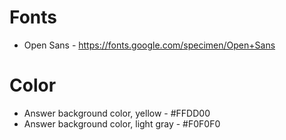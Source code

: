 # Fonts

-   Open Sans - https://fonts.google.com/specimen/Open+Sans

# Color

-   Answer background color, yellow - #FFDD00
-   Answer background color, light gray - #F0F0F0
